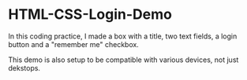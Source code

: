 # HTML-CSS-Login-Demo

In this coding practice, I made a box with a title, two text fields, a login button and a "remember me" checkbox. 

This demo is also setup to be compatible with various devices, not just dekstops.
